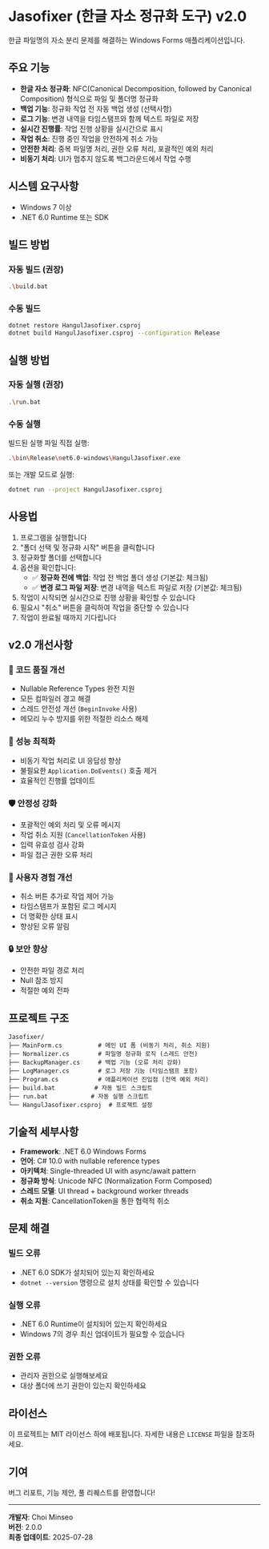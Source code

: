 # Jasofixer (한글 자소 정규화 도구) v2.0

한글 파일명의 자소 분리 문제를 해결하는 Windows Forms 애플리케이션입니다.

## 주요 기능

- **한글 자소 정규화**: NFC(Canonical Decomposition, followed by Canonical Composition) 형식으로 파일 및 폴더명 정규화
- **백업 기능**: 정규화 작업 전 자동 백업 생성 (선택사항)
- **로그 기능**: 변경 내역을 타임스탬프와 함께 텍스트 파일로 저장
- **실시간 진행률**: 작업 진행 상황을 실시간으로 표시
- **작업 취소**: 진행 중인 작업을 안전하게 취소 가능
- **안전한 처리**: 중복 파일명 처리, 권한 오류 처리, 포괄적인 예외 처리
- **비동기 처리**: UI가 멈추지 않도록 백그라운드에서 작업 수행

## 시스템 요구사항

- Windows 7 이상
- .NET 6.0 Runtime 또는 SDK

## 빌드 방법

### 자동 빌드 (권장)
```bash
.\build.bat
```

### 수동 빌드
```bash
dotnet restore HangulJasofixer.csproj
dotnet build HangulJasofixer.csproj --configuration Release
```

## 실행 방법

### 자동 실행 (권장)
```bash
.\run.bat
```

### 수동 실행
빌드된 실행 파일 직접 실행:
```bash
.\bin\Release\net6.0-windows\HangulJasofixer.exe
```

또는 개발 모드로 실행:
```bash
dotnet run --project HangulJasofixer.csproj
```

## 사용법

1. 프로그램을 실행합니다
2. "폴더 선택 및 정규화 시작" 버튼을 클릭합니다
3. 정규화할 폴더를 선택합니다
4. 옵션을 확인합니다:
   - ✅ **정규화 전에 백업**: 작업 전 백업 폴더 생성 (기본값: 체크됨)
   - ✅ **변경 로그 파일 저장**: 변경 내역을 텍스트 파일로 저장 (기본값: 체크됨)
5. 작업이 시작되면 실시간으로 진행 상황을 확인할 수 있습니다
6. 필요시 "취소" 버튼을 클릭하여 작업을 중단할 수 있습니다
7. 작업이 완료될 때까지 기다립니다

## v2.0 개선사항

### 🔧 **코드 품질 개선**
- Nullable Reference Types 완전 지원
- 모든 컴파일러 경고 해결
- 스레드 안전성 개선 (`BeginInvoke` 사용)
- 메모리 누수 방지를 위한 적절한 리소스 해제

### 🚀 **성능 최적화**
- 비동기 작업 처리로 UI 응답성 향상
- 불필요한 `Application.DoEvents()` 호출 제거
- 효율적인 진행률 업데이트

### 🛡️ **안정성 강화**
- 포괄적인 예외 처리 및 오류 메시지
- 작업 취소 지원 (`CancellationToken` 사용)
- 입력 유효성 검사 강화
- 파일 접근 권한 오류 처리

### 🎨 **사용자 경험 개선**
- 취소 버튼 추가로 작업 제어 가능
- 타임스탬프가 포함된 로그 메시지
- 더 명확한 상태 표시
- 향상된 오류 알림

### 🔒 **보안 향상**
- 안전한 파일 경로 처리
- Null 참조 방지
- 적절한 예외 전파

## 프로젝트 구조

```
Jasofixer/
├── MainForm.cs          # 메인 UI 폼 (비동기 처리, 취소 지원)
├── Normalizer.cs        # 파일명 정규화 로직 (스레드 안전)
├── BackupManager.cs     # 백업 기능 (오류 처리 강화)
├── LogManager.cs        # 로그 저장 기능 (타임스탬프 포함)
├── Program.cs           # 애플리케이션 진입점 (전역 예외 처리)
├── build.bat           # 자동 빌드 스크립트
├── run.bat            # 자동 실행 스크립트
└── HangulJasofixer.csproj  # 프로젝트 설정
```

## 기술적 세부사항

- **Framework**: .NET 6.0 Windows Forms
- **언어**: C# 10.0 with nullable reference types
- **아키텍처**: Single-threaded UI with async/await pattern
- **정규화 방식**: Unicode NFC (Normalization Form Composed)
- **스레드 모델**: UI thread + background worker threads
- **취소 지원**: CancellationToken을 통한 협력적 취소

## 문제 해결

### 빌드 오류
- .NET 6.0 SDK가 설치되어 있는지 확인하세요
- `dotnet --version` 명령으로 설치 상태를 확인할 수 있습니다

### 실행 오류
- .NET 6.0 Runtime이 설치되어 있는지 확인하세요
- Windows 7의 경우 최신 업데이트가 필요할 수 있습니다

### 권한 오류
- 관리자 권한으로 실행해보세요
- 대상 폴더에 쓰기 권한이 있는지 확인하세요

## 라이선스

이 프로젝트는 MIT 라이선스 하에 배포됩니다. 자세한 내용은 `LICENSE` 파일을 참조하세요.

## 기여

버그 리포트, 기능 제안, 풀 리퀘스트를 환영합니다!

---

**개발자**: Choi Minseo  
**버전**: 2.0.0  
**최종 업데이트**: 2025-07-28
